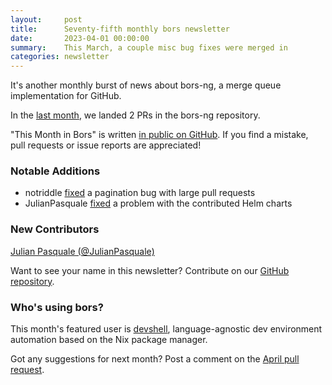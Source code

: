 ```yaml
---
layout:     post
title:      Seventy-fifth monthly bors newsletter
date:       2023-04-01 00:00:00
summary:    This March, a couple misc bug fixes were merged in
categories: newsletter
---
```


It's another monthly burst of news about bors-ng, a merge queue implementation for GitHub.

In the [last month](https://github.com/bors-ng/bors-ng/pulls?q=is%3Apr+is%3Amerged+closed%3A2023-03-01..2023-03-31),
we landed 2 PRs in the bors-ng repository.

"This Month in Bors" is written [in public on GitHub][GitHub for TMiB].
If you find a mistake, pull requests or issue reports are appreciated!

[GitHub for TMiB]: https://github.com/bors-ng/bors-ng.github.io


### Notable Additions

* notriddle [fixed](https://github.com/bors-ng/bors-ng/pull/1618) a pagination bug with large pull requests
* JulianPasquale [fixed](https://github.com/bors-ng/bors-ng/pull/1616) a problem with the contributed Helm charts


### New Contributors

[Julian Pasquale (@JulianPasquale)](https://github.com/JulianPasquale)

Want to see your name in this newsletter? Contribute on our [GitHub repository](https://github.com/bors-ng/bors-ng).


### Who's using bors?

This month's featured user is [devshell](https://github.com/numtide/devshell), language-agnostic dev environment automation based on the Nix package manager.

Got any suggestions for next month?
Post a comment on the [April pull request](https://github.com/bors-ng/bors-ng.github.io/pull/193).
